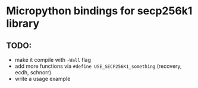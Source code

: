 # Micropython bindings for secp256k1 library

## TODO:

- make it compile with `-Wall` flag
- add more functions via `#define USE_SECP256K1_something` (recovery, ecdh, schnorr)
- write a usage example